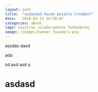 ```yaml
---
layout: post
title:  "asdasdad hacen posible CreaDev?"
date:   2016-03-15 16:50:07
categories: about
tags: nosotros colaboradores fundadores
image: /images/banner_founders.png
---
```


assdas
dasd

ada

sd
asd
asd
a
# asdasd
